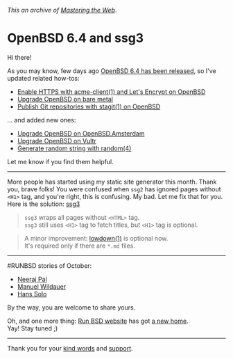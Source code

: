 _This an archive of [Mastering the Web](/n/)_.

# OpenBSD 6.4 and ssg3

Hi there!

As you may know, few days ago [OpenBSD 6.4 has been
released](https://www.openbsd.org/64.html), so I've updated related
how-tos:

- [Enable HTTPS with acme-client(1) and Let's Encrypt on OpenBSD](https://www.romanzolotarev.com/openbsd/acme-client.html)
- [Upgrade OpenBSD on bare metal](https://www.romanzolotarev.com/openbsd/upgrade.html)
- [Publish Git repositories with stagit(1) on OpenBSD](https://www.romanzolotarev.com/stagit.html)

... and added new ones:

- [Upgrade OpenBSD on OpenBSD.Amsterdam](https://www.romanzolotarev.com/openbsd/oams-upgrade.html)
- [Upgrade OpenBSD on Vultr](https://www.romanzolotarev.com/openbsd/vultr-upgrade.html)
- [Generate random string with random(4)](https://www.romanzolotarev.com/random.html)

Let me know if you find them helpful.

---

More people has started using my static site generator this month.
Thank you, brave folks! You were confused when `ssg2` has ignored
pages without `<H1>` tag, and you're right, this is confusing. My
bad. Let me fix that for you. Here is the solution:
[ssg3](https://www.romanzolotarev.com/ssg.html)

> `ssg3` wraps all pages without `<HTML>` tag.<br>
`ssg3` still uses `<H1>` tag to fetch titles, but `<H1>` tag is
optional.

> A minor improvement: [lowdown(1)](https://kristaps.bsd.lv/lowdown/)
is optional now.<br>
It's required only if there are `*.md` files.

---

#RUNBSD stories of October:

- [Neeraj Pal](https://www.bsdjobs.com/people/neerajpal.html)
- [Manuel Wildauer](https://www.bsdjobs.com/people/int9h.html)
- [Hans Solo](https://www.bsdjobs.com/people/pikkabird.html)

By the way, you are welcome to share yours.

Oh, and one more thing: [Run BSD website](https://runbsd.info) has
got [a new home](https://openbsd.amsterdam/?rz).<br>
Yay! Stay tuned ;)

---

Thank you for your [kind words](https://www.romanzolotarev.com/words.html)
and [support](https://www.romanzolotarev.com/sponsors.html).
